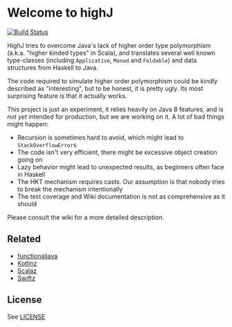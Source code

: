 # Welcome to highJ #

[![Build Status](https://travis-ci.org/highj/highj.svg?branch=master)](https://travis-ci.org/highj/highj)

HighJ tries to overcome Java's lack of higher order type polymorphism (a.k.a. "higher kinded types" in Scala), and translates several well known type-classes (including `Applicative`, `Monad` and `Foldable`) and data structures from Haskell to Java.

The code required to simulate higher order polymorphism could be kindly described as "interesting", but to be honest, it is pretty ugly. Its most surprising feature is that it actually works.

This project is just an experiment, it relies heavily on Java 8 features, and is *not yet* intended for production, but we are working on it. A lot of bad things might happen:
  * Recursion is sometimes hard to avoid, which might lead to `StackOverflowError`s
  * The code isn't very efficient, there might be excessive object creation going on
  * Lazy behavior might lead to unexpected results, as beginners often face in Haskell
  * The HKT mechanism requires casts. Our assumption is that nobody tries to break the mechanism intentionally 
  * The test coverage and Wiki documentation is not as comprehensive as it should
  
Please consult the wiki for a more detailed description.

## Related

- [functionaljava](https://github.com/functionaljava/functionaljava)
- [Kotlinz](https://github.com/kotlinz/kotlinz)
- [Scalaz](https://github.com/scalaz/scalaz)
- [Swiftz](https://github.com/typelift/Swiftz)

## License

See [LICENSE](LICENSE.txt)
